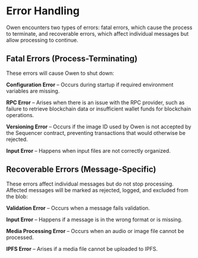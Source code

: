 # Error Handling

Owen encounters two types of errors: fatal errors, which cause the process to terminate, and recoverable errors, which affect individual messages but allow processing to continue.

## Fatal Errors (Process-Terminating)
These errors will cause Owen to shut down:

**Configuration Error** – Occurs during startup if required environment variables are missing.

**RPC Error** – Arises when there is an issue with the RPC provider, such as failure to retrieve blockchain data or insufficient wallet funds for blockchain operations.

**Versioning Error** – Occurs if the image ID used by Owen is not accepted by the Sequencer contract, preventing transactions that would otherwise be rejected.

**Input Error** – Happens when input files are not correctly organized.

## Recoverable Errors (Message-Specific)
These errors affect individual messages but do not stop processing. Affected messages will be marked as rejected, logged, and excluded from the blob:

**Validation Error** – Occurs when a message fails validation.

**Input Error** – Happens if a message is in the wrong format or is missing.

**Media Processing Error** – Occurs when an audio or image file cannot be processed.

**IPFS Error** – Arises if a media file cannot be uploaded to IPFS.
